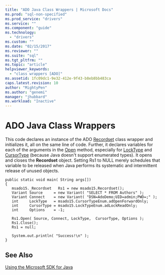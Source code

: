 ```yaml
---
title: "ADO Java Class Wrappers | Microsoft Docs"
ms.prod: "sql-non-specified"
ms.prod_service: "drivers"
ms.service: ""
ms.component: "guide"
ms.technology:
  - "drivers"
ms.custom: ""
ms.date: "02/15/2017"
ms.reviewer: ""
ms.suite: "sql"
ms.tgt_pltfrm: ""
ms.topic: "article"
helpviewer_keywords: 
  - "class wrappers [ADO]"
ms.assetid: 1fc09dc1-9e32-412e-9f43-b8eb8bb483ca
caps.latest.revision: 10
author: "MightyPen"
ms.author: "genemi"
manager: "jhubbard"
ms.workload: "Inactive"
---
```

# ADO Java Class Wrappers
This code declares an instance of the ADO [Recordset](../../../ado/reference/ado-api/recordset-object-ado.md) class wrapper and initializes it, all on the same line of code. Further, it declares variables for each of the arguments in the [Open](../../../ado/reference/ado-api/open-method-ado-recordset.md) method, especially for [LockType](../../../ado/reference/ado-api/locktype-property-ado.md) and [CursorType](../../../ado/reference/ado-api/cursortype-property-ado.md) (because Java doesn't support enumerated types). It opens and closes the **Recordset** object. Setting Rs1 to NULL merely schedules that variable to be released when Java performs its systematic and intermittent release of unused objects.  
  
```  
public static void main( String args[])  
{  
   msado15._Recordset   Rs1 = new msado15.Recordset();  
   Variant Source     = new Variant( "SELECT * FROM Authors" );  
   Variant Connect    = new Variant( "DSN=AdoDemo;UID=admin;PWD=;" );  
   int     LockType   = msado15.CursorTypeEnum.adOpenForwardOnly;  
   int     CursorType = msado15.LockTypeEnum.adLockReadOnly;  
   int     Options    = -1;  
  
   Rs1.Open( Source, Connect, LockType,  CursorType, Options );  
   Rs1.Close();  
   Rs1 = null;  
  
   System.out.println( "Success!\n" );  
}  
```  
  
## See Also  
 [Using the Microsoft SDK for Java](../../../ado/guide/appendixes/using-the-microsoft-sdk-for-java.md)
